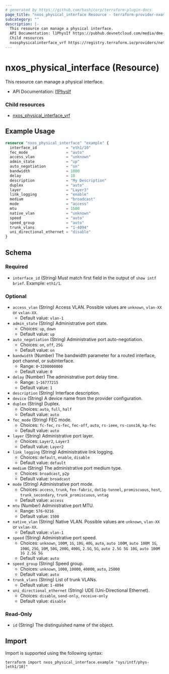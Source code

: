 ```yaml
---
# generated by https://github.com/hashicorp/terraform-plugin-docs
page_title: "nxos_physical_interface Resource - terraform-provider-nxos"
subcategory: ""
description: |-
  This resource can manage a physical interface.
  API Documentation: l1PhysIf https://pubhub.devnetcloud.com/media/dme-docs-10-2-2/docs/System/l1:PhysIf/
  Child resources
  nxosphysicalinterface_vrf https://registry.terraform.io/providers/netascode/nxos/latest/docs/resources/physical_interface_vrf
---
```


# nxos_physical_interface (Resource)

This resource can manage a physical interface.

- API Documentation: [l1PhysIf](https://pubhub.devnetcloud.com/media/dme-docs-10-2-2/docs/System/l1:PhysIf/)

### Child resources

- [nxos_physical_interface_vrf](https://registry.terraform.io/providers/netascode/nxos/latest/docs/resources/physical_interface_vrf)

## Example Usage

```terraform
resource "nxos_physical_interface" "example" {
  interface_id             = "eth1/10"
  fec_mode                 = "auto"
  access_vlan              = "unknown"
  admin_state              = "up"
  auto_negotiation         = "on"
  bandwidth                = 1000
  delay                    = 10
  description              = "My Description"
  duplex                   = "auto"
  layer                    = "Layer3"
  link_logging             = "enable"
  medium                   = "broadcast"
  mode                     = "access"
  mtu                      = 1500
  native_vlan              = "unknown"
  speed                    = "auto"
  speed_group              = "auto"
  trunk_vlans              = "1-4094"
  uni_directional_ethernet = "disable"
}
```

<!-- schema generated by tfplugindocs -->
## Schema

### Required

- `interface_id` (String) Must match first field in the output of `show intf brief`. Example: `eth1/1`.

### Optional

- `access_vlan` (String) Access VLAN. Possible values are `unknown`, `vlan-XX` or `vxlan-XX`.
  - Default value: `vlan-1`
- `admin_state` (String) Administrative port state.
  - Choices: `up`, `down`
  - Default value: `up`
- `auto_negotiation` (String) Administrative port auto-negotiation.
  - Choices: `on`, `off`, `25G`
  - Default value: `on`
- `bandwidth` (Number) The bandwidth parameter for a routed interface, port channel, or subinterface.
  - Range: `0`-`3200000000`
  - Default value: `0`
- `delay` (Number) The administrative port delay time.
  - Range: `1`-`16777215`
  - Default value: `1`
- `description` (String) Interface description.
- `device` (String) A device name from the provider configuration.
- `duplex` (String) Duplex.
  - Choices: `auto`, `full`, `half`
  - Default value: `auto`
- `fec_mode` (String) FEC mode.
  - Choices: `fc-fec`, `rs-fec`, `fec-off`, `auto`, `rs-ieee`, `rs-cons16`, `kp-fec`
  - Default value: `auto`
- `layer` (String) Administrative port layer.
  - Choices: `Layer2`, `Layer3`
  - Default value: `Layer2`
- `link_logging` (String) Administrative link logging.
  - Choices: `default`, `enable`, `disable`
  - Default value: `default`
- `medium` (String) The administrative port medium type.
  - Choices: `broadcast`, `p2p`
  - Default value: `broadcast`
- `mode` (String) Administrative port mode.
  - Choices: `access`, `trunk`, `fex-fabric`, `dot1q-tunnel`, `promiscuous`, `host`, `trunk_secondary`, `trunk_promiscuous`, `vntag`
  - Default value: `access`
- `mtu` (Number) Administrative port MTU.
  - Range: `576`-`9216`
  - Default value: `1500`
- `native_vlan` (String) Native VLAN. Possible values are `unknown`, `vlan-XX` or `vxlan-XX`.
  - Default value: `vlan-1`
- `speed` (String) Administrative port speed.
  - Choices: `unknown`, `100M`, `1G`, `10G`, `40G`, `auto`, `auto 100M`, `auto 100M 1G`, `100G`, `25G`, `10M`, `50G`, `200G`, `400G`, `2.5G`, `5G`, `auto 2.5G 5G 10G`, `auto 100M 1G 2.5G 5G`
  - Default value: `auto`
- `speed_group` (String) Speed group.
  - Choices: `unknown`, `1000`, `10000`, `40000`, `auto`, `25000`
  - Default value: `auto`
- `trunk_vlans` (String) List of trunk VLANs.
  - Default value: `1-4094`
- `uni_directional_ethernet` (String) UDE (Uni-Directional Ethernet).
  - Choices: `disable`, `send-only`, `receive-only`
  - Default value: `disable`

### Read-Only

- `id` (String) The distinguished name of the object.

## Import

Import is supported using the following syntax:

```shell
terraform import nxos_physical_interface.example "sys/intf/phys-[eth1/10]"
```
